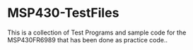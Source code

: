 # MSP430-TestFiles
This is a collection of Test Programs and sample code for the MSP430FR6989 that has been done as practice code..
